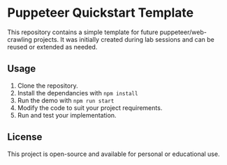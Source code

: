 # Puppeteer Quickstart Template

This repository contains a simple template for future puppeteer/web-crawling projects. It was initially created during lab sessions and can be reused or extended as needed.

## Usage

1. Clone the repository.
2. Install the dependancies with ```npm install```
3. Run the demo with ```npm run start```
4. Modify the code to suit your project requirements.
5. Run and test your implementation.

## License

This project is open-source and available for personal or educational use.